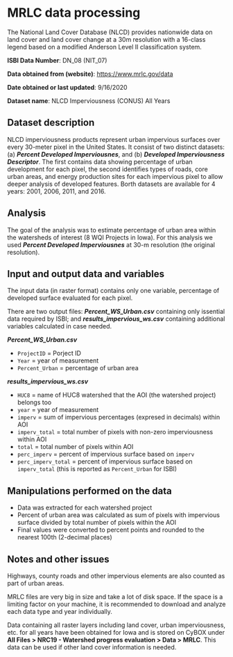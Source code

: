 # MRLC data processing
The National Land Cover Database (NLCD) provides nationwide data on land cover and land cover change at a 30m resolution with a 16-class legend based on a modified Anderson Level II classification system.

**ISBI Data Number**: DN_08 (NIT_07)

**Data obtained from (website)**: https://www.mrlc.gov/data

**Date obtained or last updated**: 9/16/2020

**Dataset name**: NLCD Imperviousness (CONUS) All Years

## Dataset description
NLCD imperviousness products represent urban impervious surfaces over every 30-meter pixel in the United States. It consist of two distinct datasets: (a) ***Percent Developed Imperviousnes***, and (b) ***Developed Imperviousness Descriptor***. The first contains data showing percentage of urban development for each pixel, the second identifies types of roads, core urban areas, and energy production sites for each impervious pixel to allow deeper analysis of developed features. Borth datasets are available for 4 years: 2001, 2006, 2011, and 2016.

## Analysis
The goal of the analysis was to estimate percentage of urban area within the watersheds of interest (8 WQI Projects in Iowa). For this analysis we used ***Percent Developed Imperviousnes*** at 30-m resolution (the original resolution).

## Input and output data and variables
The input data (in raster format) contains only one variable, percentage of developed surface evaluated for each pixel. 

There are two output files: **_Percent_WS_Urban.csv_** containing only issential data required by ISBI; and **_results_impervious_ws.csv_** containing additional variables calculated in case needed. 

**_Percent_WS_Urban.csv_**
- `ProjectID`     = Porject ID
- `Year`          = year of measurement
- `Percent_Urban` = percentage of urban area

**_results_impervious_ws.csv_**
- `HUC8`          = name of HUC8 watershed that the AOI (the  watershed project) belongs too 
- `year`          = year of measurement
- `imperv`        = sum of impervious percentages (expresed in decimals) within AOI 
- `imperv_total`  = total number of pixels with non-zero imperviousness within AOI
- `total`         = total number of pixels within AOI
- `perc_imperv`   = percent of impervious surface based on `imperv`
- `perc_imperv_total` = percent of impervious surface based on `imperv_total` (this is reported as `Percent_Urban` for ISBI)

## Manipulations performed on the data
- Data was extracted for each watershed project
- Percent of urban area was calculated as sum of pixels with impervious surface divided by total number of pixels within the AOI
- Final values were converted to percent points and rounded to the nearest 100th (2-decimal places)

## Notes and other issues
Highways, county roads and other impervious elements are also counted as part of urban areas. 

MRLC files are very big in size and take a lot of disk space. If the space is a limiting factor on your machine, it is recommended to download and analyze each data type and year individually.

Data containing all raster layers including land cover, urban imperviousness, etc. for all years have been obtained for Iowa and is stored on CyBOX under **All Files > NRC19 - Watershed progress evaluation > Data > MRLC**. This data can be used if other land cover information is needed.
